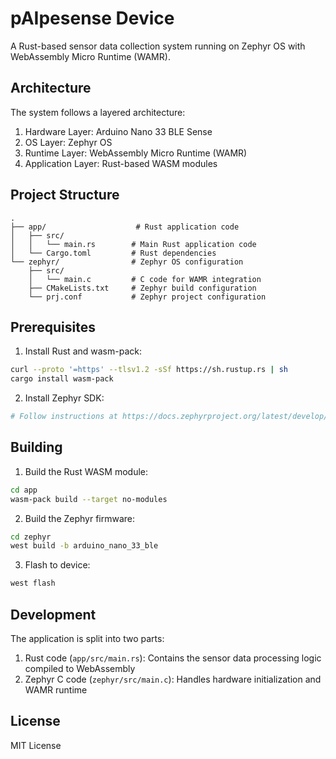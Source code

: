 # pAIpesense Device

A Rust-based sensor data collection system running on Zephyr OS with WebAssembly Micro Runtime (WAMR).

## Architecture

The system follows a layered architecture:
1. Hardware Layer: Arduino Nano 33 BLE Sense
2. OS Layer: Zephyr OS
3. Runtime Layer: WebAssembly Micro Runtime (WAMR)
4. Application Layer: Rust-based WASM modules

## Project Structure

```
.
├── app/                    # Rust application code
│   ├── src/
│   │   └── main.rs        # Main Rust application code
│   └── Cargo.toml         # Rust dependencies
└── zephyr/                # Zephyr OS configuration
    ├── src/
    │   └── main.c         # C code for WAMR integration
    ├── CMakeLists.txt     # Zephyr build configuration
    └── prj.conf           # Zephyr project configuration
```

## Prerequisites

1. Install Rust and wasm-pack:
```bash
curl --proto '=https' --tlsv1.2 -sSf https://sh.rustup.rs | sh
cargo install wasm-pack
```

2. Install Zephyr SDK:
```bash
# Follow instructions at https://docs.zephyrproject.org/latest/develop/getting_started/index.html
```

## Building

1. Build the Rust WASM module:
```bash
cd app
wasm-pack build --target no-modules
```

2. Build the Zephyr firmware:
```bash
cd zephyr
west build -b arduino_nano_33_ble
```

3. Flash to device:
```bash
west flash
```

## Development

The application is split into two parts:
1. Rust code (`app/src/main.rs`): Contains the sensor data processing logic compiled to WebAssembly
2. Zephyr C code (`zephyr/src/main.c`): Handles hardware initialization and WAMR runtime

## License

MIT License
